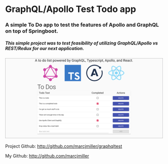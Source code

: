 # GraphQL/Apollo Test Todo app
### A simple To Do app to test the features of Apollo and GraphQL on top of Springboot.

##### This simple project was to test feasibility of utilizing GraphQL/Apollo vs REST/Redux for our next application.

![Screenshot](TodoApp.png)

Project Github:
http://github.com/marcjmiller/graphqltest

My Github: http://github.com/marcjmiller
